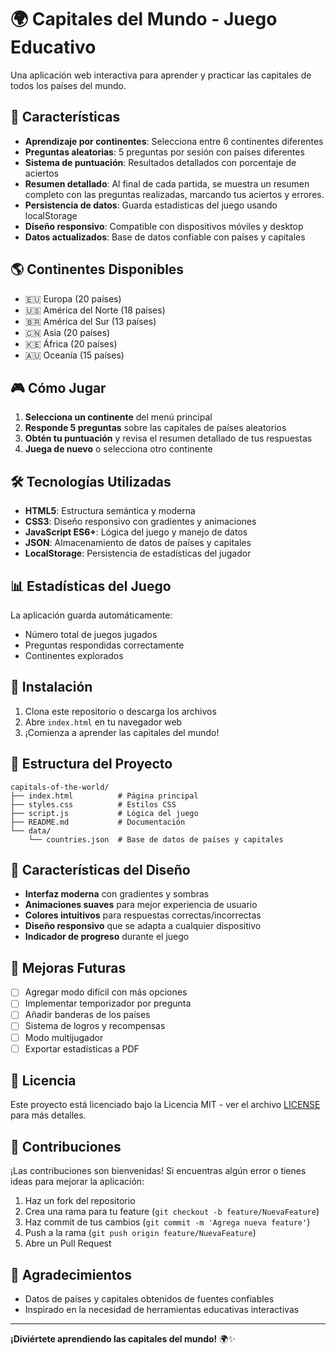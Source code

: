 # 🌍 Capitales del Mundo - Juego Educativo

Una aplicación web interactiva para aprender y practicar las capitales de todos los países del mundo.

## 🎯 Características

- **Aprendizaje por continentes**: Selecciona entre 6 continentes diferentes
- **Preguntas aleatorias**: 5 preguntas por sesión con países diferentes
- **Sistema de puntuación**: Resultados detallados con porcentaje de aciertos
- **Resumen detallado**: Al final de cada partida, se muestra un resumen completo con las preguntas realizadas, marcando tus aciertos y errores.
- **Persistencia de datos**: Guarda estadísticas del juego usando localStorage
- **Diseño responsivo**: Compatible con dispositivos móviles y desktop
- **Datos actualizados**: Base de datos confiable con países y capitales

## 🌎 Continentes Disponibles

- 🇪🇺 Europa (20 países)
- 🇺🇸 América del Norte (18 países)
- 🇧🇷 América del Sur (13 países)
- 🇨🇳 Asia (20 países)
- 🇰🇪 África (20 países)
- 🇦🇺 Oceanía (15 países)

## 🎮 Cómo Jugar

1. **Selecciona un continente** del menú principal
2. **Responde 5 preguntas** sobre las capitales de países aleatorios
3. **Obtén tu puntuación** y revisa el resumen detallado de tus respuestas
4. **Juega de nuevo** o selecciona otro continente

## 🛠️ Tecnologías Utilizadas

- **HTML5**: Estructura semántica y moderna
- **CSS3**: Diseño responsivo con gradientes y animaciones
- **JavaScript ES6+**: Lógica del juego y manejo de datos
- **JSON**: Almacenamiento de datos de países y capitales
- **LocalStorage**: Persistencia de estadísticas del jugador

## 📊 Estadísticas del Juego

La aplicación guarda automáticamente:
- Número total de juegos jugados
- Preguntas respondidas correctamente
- Continentes explorados

## 🚀 Instalación

1. Clona este repositorio o descarga los archivos
2. Abre `index.html` en tu navegador web
3. ¡Comienza a aprender las capitales del mundo!

## 📁 Estructura del Proyecto

```
capitals-of-the-world/
├── index.html          # Página principal
├── styles.css          # Estilos CSS
├── script.js           # Lógica del juego
├── README.md           # Documentación
└── data/
    └── countries.json  # Base de datos de países y capitales
```

## 🎨 Características del Diseño

- **Interfaz moderna** con gradientes y sombras
- **Animaciones suaves** para mejor experiencia de usuario
- **Colores intuitivos** para respuestas correctas/incorrectas
- **Diseño responsivo** que se adapta a cualquier dispositivo
- **Indicador de progreso** durante el juego

## 🔧 Mejoras Futuras

- [ ] Agregar modo difícil con más opciones
- [ ] Implementar temporizador por pregunta
- [ ] Añadir banderas de los países
- [ ] Sistema de logros y recompensas
- [ ] Modo multijugador
- [ ] Exportar estadísticas a PDF

## 📄 Licencia

Este proyecto está licenciado bajo la Licencia MIT - ver el archivo [LICENSE](LICENSE) para más detalles.

## 👥 Contribuciones

¡Las contribuciones son bienvenidas! Si encuentras algún error o tienes ideas para mejorar la aplicación:

1. Haz un fork del repositorio
2. Crea una rama para tu feature (`git checkout -b feature/NuevaFeature`)
3. Haz commit de tus cambios (`git commit -m 'Agrega nueva feature'`)
4. Push a la rama (`git push origin feature/NuevaFeature`)
5. Abre un Pull Request

## 🙏 Agradecimientos

- Datos de países y capitales obtenidos de fuentes confiables
- Inspirado en la necesidad de herramientas educativas interactivas

---

**¡Diviértete aprendiendo las capitales del mundo!** 🌍✨
